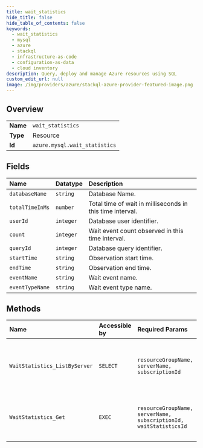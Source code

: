 ```yaml
---
title: wait_statistics
hide_title: false
hide_table_of_contents: false
keywords:
  - wait_statistics
  - mysql
  - azure    
  - stackql
  - infrastructure-as-code
  - configuration-as-data
  - cloud inventory
description: Query, deploy and manage Azure resources using SQL
custom_edit_url: null
image: /img/providers/azure/stackql-azure-provider-featured-image.png
---
```

  
    

## Overview
<table><tbody>
<tr><td><b>Name</b></td><td><code>wait_statistics</code></td></tr>
<tr><td><b>Type</b></td><td>Resource</td></tr>
<tr><td><b>Id</b></td><td><code>azure.mysql.wait_statistics</code></td></tr>
</tbody></table>

## Fields
| Name | Datatype | Description |
|:-----|:---------|:------------|
| `databaseName` | `string` | Database Name. |
| `totalTimeInMs` | `number` | Total time of wait in milliseconds in this time interval. |
| `userId` | `integer` | Database user identifier. |
| `count` | `integer` | Wait event count observed in this time interval. |
| `queryId` | `integer` | Database query identifier. |
| `startTime` | `string` | Observation start time. |
| `endTime` | `string` | Observation end time. |
| `eventName` | `string` | Wait event name. |
| `eventTypeName` | `string` | Wait event type name. |
## Methods
| Name | Accessible by | Required Params | Description |
|:-----|:--------------|:----------------|:------------|
| `WaitStatistics_ListByServer` | `SELECT` | `resourceGroupName, serverName, subscriptionId` | Retrieve wait statistics for specified aggregation window. |
| `WaitStatistics_Get` | `EXEC` | `resourceGroupName, serverName, subscriptionId, waitStatisticsId` | Retrieve wait statistics for specified identifier. |
